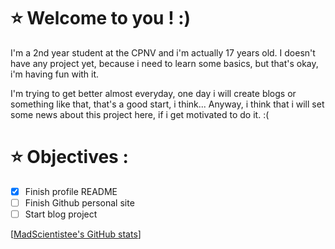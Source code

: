 # :star: Welcome to you ! :)

I'm a 2nd year student at the CPNV and i'm actually 17 years old. I doesn't have any project yet, because i need to learn some basics, but that's okay, i'm having fun with it.  

I'm trying to get better almost everyday, one day i will create blogs or something like that, that's a good start, i think...
Anyway, i think that i will set some news about this project here, if i get motivated to do it. :(

# :star: Objectives :

- [X] Finish profile README
- [ ] Finish Github personal site
- [ ] Start blog project

[[MadScientistee's GitHub stats](https://github-readme-stats.vercel.app/api?username=MadScientistee&show_icons=true&theme=dracula)]
